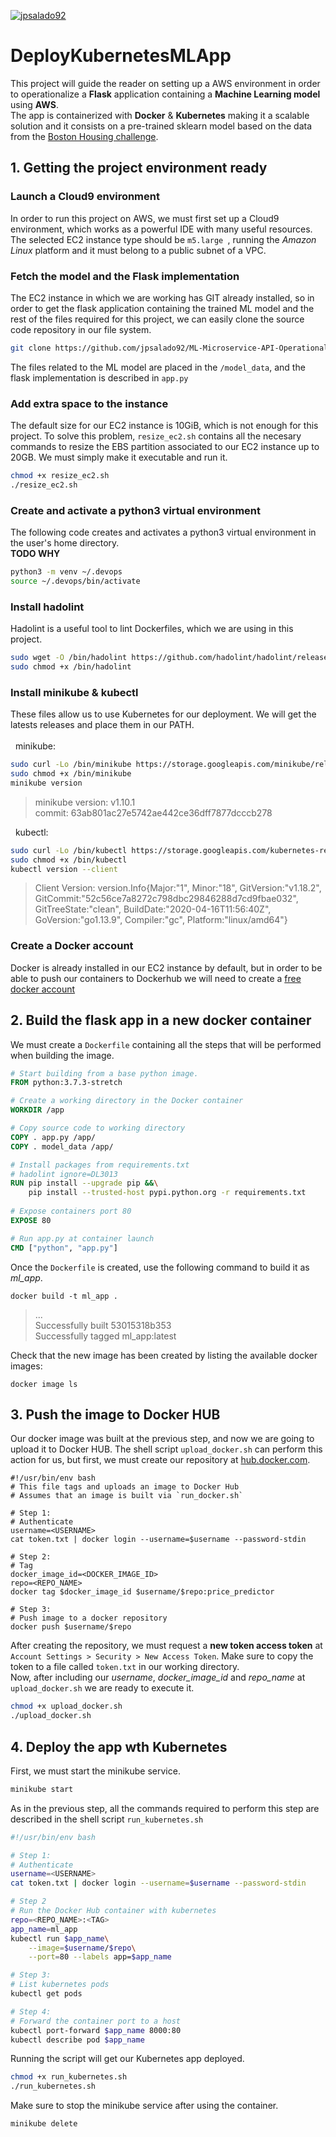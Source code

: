 [![jpsalado92](https://circleci.com/gh/jpsalado92/DeployKubernetesMLApp/tree/master.svg?style=svg)](https://app.circleci.com/pipelines/github/jpsalado92/DeployKubernetesMLApp)
# DeployKubernetesMLApp
This project will guide the reader on setting up a AWS environment in order to operationalize a **Flask** application containing a **Machine Learning model** using **AWS**.<br/>
The app is containerized with **Docker** & **Kubernetes** making it a scalable solution and it consists on a pre-trained sklearn model based on the data from the [Boston Housing challenge](https://www.kaggle.com/c/boston-housing). <br/>

## 1. Getting the project environment ready
### Launch a Cloud9 environment 
In order to run this project on AWS, we must first set up a Cloud9 environment, which works as a powerful IDE with many useful resources.
The selected EC2 instance type should be ```m5.large ```, running the *Amazon Linux* platform and it must belong to a public subnet of a VPC.

### Fetch the model and the Flask implementation
The EC2 instance in which we are working has GIT already installed, so in order to get the flask application containing the trained ML model and the rest of the files required for this project, we can easily clone the source code repository in our file system.
```bash
git clone https://github.com/jpsalado92/ML-Microservice-API-Operationalization.git
``` 
The files related to the ML model are placed in the ```/model_data```, and the flask implementation is described in ```app.py```
### Add extra space to the instance
The default size for our EC2 instance is 10GiB, which is not enough for this project. To solve this problem, ```resize_ec2.sh``` contains all the necesary commands to resize the EBS partition associated to our EC2 instance up to 20GB. We must simply make it executable and run it.
```bash
chmod +x resize_ec2.sh
./resize_ec2.sh
``` 
### Create and activate a python3 virtual environment
The following code creates and activates a python3 virtual environment in the user's home directory.
<br/>**TODO WHY**
```bash
python3 -m venv ~/.devops
source ~/.devops/bin/activate
``` 
### Install hadolint
Hadolint is a useful tool to lint Dockerfiles, which we are using in this project.
``` bash 
sudo wget -O /bin/hadolint https://github.com/hadolint/hadolint/releases/download/v1.17.5/hadolint-Linux-x86_64
sudo chmod +x /bin/hadolint
```
### Install minikube & kubectl
These files allow us to use Kubernetes for our deployment. We will get the latests releases and place them in our PATH.
<br/><br/>&nbsp;&nbsp;minikube:
``` bash
sudo curl -Lo /bin/minikube https://storage.googleapis.com/minikube/releases/latest/minikube-linux-amd64
sudo chmod +x /bin/minikube
minikube version
```
>minikube version: v1.10.1<br/>
commit: 63ab801ac27e5742ae442ce36dff7877dcccb278

&nbsp;&nbsp;kubectl:
``` bash
sudo curl -Lo /bin/kubectl https://storage.googleapis.com/kubernetes-release/release/v1.18.2/bin/linux/amd64/kubectl
sudo chmod +x /bin/kubectl
kubectl version --client
```
> Client Version: version.Info{Major:"1", Minor:"18", GitVersion:"v1.18.2", GitCommit:"52c56ce7a8272c798dbc29846288d7cd9fbae032", GitTreeState:"clean", BuildDate:"2020-04-16T11:56:40Z", GoVersion:"go1.13.9", Compiler:"gc", Platform:"linux/amd64"}

### Create a Docker account
Docker is already installed in our EC2 instance by default, but in order to be able to push our containers to Dockerhub we will need to create a [free docker account](https://hub.docker.com/signup)

## 2. Build the flask app in a new docker container
We must create a ```Dockerfile``` containing all the steps that will be performed when building the image.
``` Dockerfile
# Start building from a base python image. 
FROM python:3.7.3-stretch

# Create a working directory in the Docker container
WORKDIR /app

# Copy source code to working directory
COPY . app.py /app/
COPY . model_data /app/

# Install packages from requirements.txt
# hadolint ignore=DL3013
RUN pip install --upgrade pip &&\
    pip install --trusted-host pypi.python.org -r requirements.txt
    
# Expose containers port 80 
EXPOSE 80

# Run app.py at container launch
CMD ["python", "app.py"]
```
Once the ```Dockerfile``` is created, use the following command to build it as *ml_app*. 
 ```
docker build -t ml_app .
```
>...<br/>
Successfully built 53015318b353 <br/>
Successfully tagged ml_app:latest

Check that the new image has been created by listing the available docker images:
```
docker image ls
```
## 3. Push the image to Docker HUB
Our docker image was built at the previous step, and now we are going to upload it to Docker HUB.
The shell script ```upload_docker.sh``` can perform this action for us, but first, we must create our repository at [hub.docker.com](https://hub.docker.com/). <br/>
```
#!/usr/bin/env bash
# This file tags and uploads an image to Docker Hub
# Assumes that an image is built via `run_docker.sh`

# Step 1:
# Authenticate
username=<USERNAME>
cat token.txt | docker login --username=$username --password-stdin

# Step 2:  
# Tag
docker_image_id=<DOCKER_IMAGE_ID>
repo=<REPO_NAME>
docker tag $docker_image_id $username/$repo:price_predictor

# Step 3:
# Push image to a docker repository
docker push $username/$repo
```
After creating the repository, we must request a **new token access token** at ```Account Settings > Security > New Access Token```. Make sure to copy the token to a file called ```token.txt``` in our working directory.<br/>
Now, after including our *username*, *docker_image_id* and *repo_name* at ```upload_docker.sh``` we are ready to execute it.
```bash
chmod +x upload_docker.sh
./upload_docker.sh
```


## 4. Deploy the app wth Kubernetes
First, we must start the minikube service.
```bash
minikube start
```
As in the previous step, all the commands required to perform this step are described in the shell script ```run_kubernetes.sh```
```bash
#!/usr/bin/env bash

# Step 1:
# Authenticate
username=<USERNAME>
cat token.txt | docker login --username=$username --password-stdin

# Step 2
# Run the Docker Hub container with kubernetes
repo=<REPO_NAME>:<TAG>
app_name=ml_app
kubectl run $app_name\
    --image=$username/$repo\
    --port=80 --labels app=$app_name

# Step 3:
# List kubernetes pods
kubectl get pods

# Step 4:
# Forward the container port to a host
kubectl port-forward $app_name 8000:80
kubectl describe pod $app_name
```
Running the script will get our Kubernetes app deployed.
```bash
chmod +x run_kubernetes.sh
./run_kubernetes.sh
```
Make sure to stop the minikube service after using the container.
```bash
minikube delete
```
